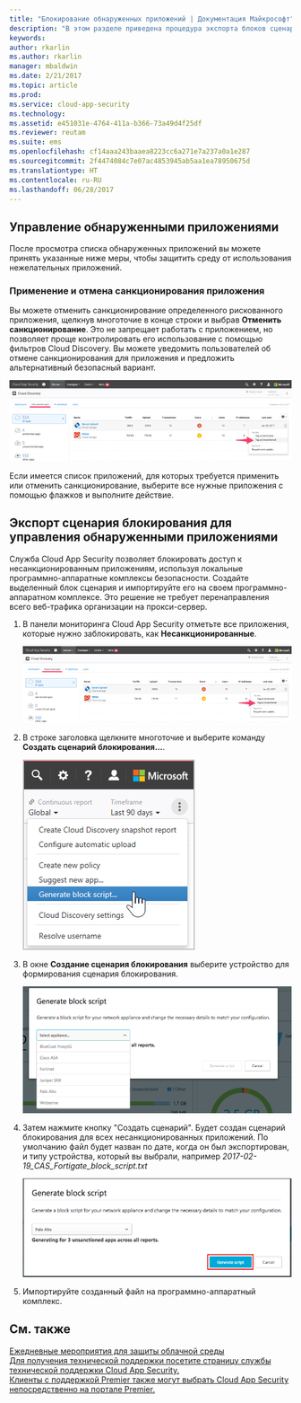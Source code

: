 ```yaml
---
title: "Блокирование обнаруженных приложений | Документация Майкрософт"
description: "В этом разделе приведена процедура экспорта блоков сценариев для обнаруженных приложений."
keywords: 
author: rkarlin
ms.author: rkarlin
manager: mbaldwin
ms.date: 2/21/2017
ms.topic: article
ms.prod: 
ms.service: cloud-app-security
ms.technology: 
ms.assetid: e451031e-4764-411a-b366-73a49d4f25df
ms.reviewer: reutam
ms.suite: ems
ms.openlocfilehash: cf14aaa243baaea8223cc6a271e7a237a0a1e287
ms.sourcegitcommit: 2f4474084c7e07ac4853945ab5aa1ea78950675d
ms.translationtype: HT
ms.contentlocale: ru-RU
ms.lasthandoff: 06/28/2017
---
```

## <a name="govern-discovered-apps"></a>Управление обнаруженными приложениями

После просмотра списка обнаруженных приложений вы можете принять указанные ниже меры, чтобы защитить среду от использования нежелательных приложений.

### <a name="sanctioningunsanctioning-an-app"></a>Применение и отмена санкционирования приложения 

Вы можете отменить санкционирование определенного рискованного приложения, щелкнув многоточие в конце строки и выбрав **Отменить санкционирование**.
Это не запрещает работать с приложением, но позволяет проще контролировать его использование с помощью фильтров Cloud Discovery. Вы можете уведомить пользователей об отмене санкционирования для приложения и предложить альтернативный безопасный вариант.

![Пометить как несанкционированные](./media/tag-as-unsanctioned.png)  


Если имеется список приложений, для которых требуется применить или отменить санкционирование, выберите все нужные приложения с помощью флажков и выполните действие.


## <a name="export-a-block-script-to-govern-discovered-apps"></a>Экспорт сценария блокирования для управления обнаруженными приложениями

Служба Cloud App Security позволяет блокировать доступ к несанкционированным приложениям, используя локальные программно-аппаратные комплексы безопасности. Создайте выделенный блок сценария и импортируйте его на своем программно-аппаратном комплексе.
Это решение не требует перенаправления всего веб-трафика организации на прокси-сервер.

1. В панели мониторинга Cloud App Security отметьте все приложения, которые нужно заблокировать, как **Несанкционированные**.

   ![Пометить как несанкционированные](./media/tag-as-unsanctioned.png)  

2. В строке заголовка щелкните многоточие и выберите команду **Создать сценарий блокирования...**. 

   ![Создание сценария блокирования](./media/generate-block-script.png)  

3. В окне **Создание сценария блокирования** выберите устройство для формирования сценария блокирования. 

   ![Всплывающее окно "Создание сценария блокирования"](./media/generate-block-script-popup.png)  

4. Затем нажмите кнопку "Создать сценарий". Будет создан сценарий блокирования для всех несанкционированных приложений. По умолчанию файл будет назван по дате, когда он был экспортирован, и типу устройства, который вы выбрали, например *2017-02-19_CAS_Fortigate_block_script.txt* 

   ![Кнопка "Создать сценарий блокирования"](./media/generate-block-script-button.png)  

5. Импортируйте созданный файл на программно-аппаратный комплекс.



## <a name="see-also"></a>См. также  
[Ежедневные мероприятия для защиты облачной среды](daily-activities-to-protect-your-cloud-environment.md)   
[Для получения технической поддержки посетите страницу службы технической поддержки Cloud App Security.](http://support.microsoft.com/oas/default.aspx?prid=16031)   
[Клиенты с поддержкой Premier также могут выбрать Cloud App Security непосредственно на портале Premier.](https://premier.microsoft.com/)  
  
  
